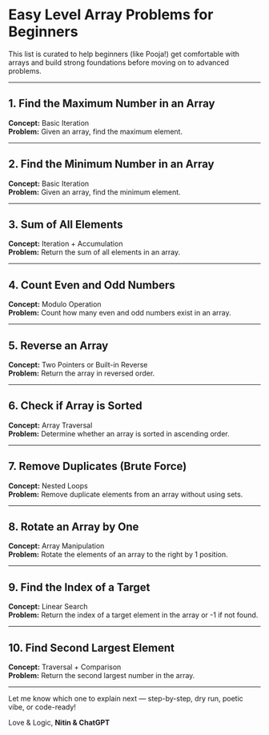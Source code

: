 # Easy Level Array Problems for Beginners

This list is curated to help beginners (like Pooja!) get comfortable with arrays and build strong foundations before moving on to advanced problems.

---

## 1. Find the Maximum Number in an Array
**Concept:** Basic Iteration  
**Problem:** Given an array, find the maximum element.

---

## 2. Find the Minimum Number in an Array
**Concept:** Basic Iteration  
**Problem:** Given an array, find the minimum element.

---

## 3. Sum of All Elements
**Concept:** Iteration + Accumulation  
**Problem:** Return the sum of all elements in an array.

---

## 4. Count Even and Odd Numbers
**Concept:** Modulo Operation  
**Problem:** Count how many even and odd numbers exist in an array.

---

## 5. Reverse an Array
**Concept:** Two Pointers or Built-in Reverse  
**Problem:** Return the array in reversed order.

---

## 6. Check if Array is Sorted
**Concept:** Array Traversal  
**Problem:** Determine whether an array is sorted in ascending order.

---

## 7. Remove Duplicates (Brute Force)
**Concept:** Nested Loops  
**Problem:** Remove duplicate elements from an array without using sets.

---

## 8. Rotate an Array by One
**Concept:** Array Manipulation  
**Problem:** Rotate the elements of an array to the right by 1 position.

---

## 9. Find the Index of a Target
**Concept:** Linear Search  
**Problem:** Return the index of a target element in the array or -1 if not found.

---

## 10. Find Second Largest Element
**Concept:** Traversal + Comparison  
**Problem:** Return the second largest number in the array.

---

Let me know which one to explain next — step-by-step, dry run, poetic vibe, or code-ready!

Love & Logic,
**Nitin & ChatGPT**
